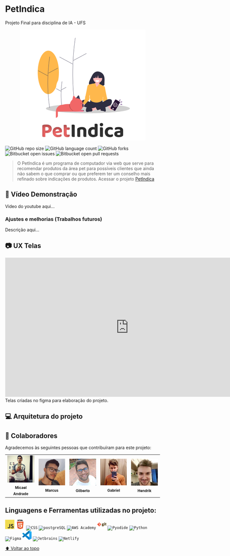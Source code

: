 # PetIndica

Projeto Final para disciplina de IA - UFS

<p align="center">
  <img src="./imgs/Logo.svg" alt="PetIndica">
</p>

![GitHub repo size](https://img.shields.io/github/repo-size/kaellandrade/naive-bayes-pwa?style=for-the-badge)
![GitHub language count](https://img.shields.io/github/languages/count/kaellandrade/naive-bayes-pwa?style=for-the-badge)
![GitHub forks](https://img.shields.io/github/forks/kaellandrade/naive-bayes-pwa?style=for-the-badge)
![Bitbucket open issues](https://img.shields.io/bitbucket/issues/kaellandrade/naive-bayes-pwa?style=for-the-badge)
![Bitbucket open pull requests](https://img.shields.io/bitbucket/pr-raw/kaellandrade/naive-bayes-pwa?style=for-the-badge)

> O PetIndica é um programa de computador via web que serve para recomendar produtos da área pet para possíveis clientes que ainda não sabem o que comprar ou que preferem ter um conselho mais refinado sobre indicações de produtos. Acessar o projeto <a href="https://petindica.netlify.app/">PetIndica</a>

## :movie_camera: Vídeo Demonstração

Video do youtube aqui...

### Ajustes e melhorias (Trabalhos futuros)

Descrição aqui...

## :camera: UX Telas

<iframe style="border: 1px solid rgba(0, 0, 0, 0.1);" width="800" height="450" src="https://www.figma.com/embed?embed_host=share&url=https%3A%2F%2Fwww.figma.com%2Ffile%2FXypjyQvUThlPKbfAhi9Ulw%2FPetIndica%3Ftype%3Ddesign%26node-id%3D0%253A1%26t%3DnPKN4ucsf6fl2eIe-1" allowfullscreen></iframe>
Telas criadas no figma para elaboração do projeto.

## :computer: Arquitetura do projeto

## 🤝 Colaboradores

Agradecemos às seguintes pessoas que contribuíram para este projeto:

<table>
  <tr>
    <td align="center">
      <a href="https://github.com/kaellandrade">
        <img src="./imgs/readme/Micael.jpg" width="100px;" alt="Foto do Iuri Silva no GitHub"/><br>
        <sub>
          <b>Micael Andrade</b>
        </sub>
      </a>
    </td>
    <td align="center">
      <a href="https://github.com/biel0209">
        <img src="./imgs/readme/Marcus.jpg" width="100px;" alt="Foto do Mark Zuckerberg"/><br>
        <sub>
          <b>Marcus</b>
        </sub>
      </a>
    </td>
    <td align="center">
      <a href="https://github.com/gibajunior18">
        <img src="./imgs/readme/Gilberto.jpg" width="100px;" alt="Foto do Steve Jobs"/><br>
        <sub>
          <b>Gilberto</b>
        </sub>
      </a>
    </td>
    <td align="center">
      <a href="https://github.com/gabrielbtera">
        <img src="./imgs/readme/Gabriel.jpg" width="100px;" alt="Foto do Steve Jobs"/><br>
        <sub>
          <b>Gabriel</b>
        </sub>
      </a>
    </td>
    <td align="center">
      <a href="https://github.com/hendrikdcomp/">
        <img src="./imgs/readme/Hendrik.jpeg" width="100px;" alt="Foto do Steve Jobs"/><br>
        <sub>
          <b>Hendrik</b>
        </sub>
      </a>
    </td>
  </tr>
</table>

## **Linguagens e Ferramentas utilizadas no projeto:**

<code><img height="30" src="https://raw.githubusercontent.com/github/explore/80688e429a7d4ef2fca1e82350fe8e3517d3494d/topics/javascript/javascript.png" title="JavaScript"></code>
<code><img height="30" src="https://raw.githubusercontent.com/github/explore/80688e429a7d4ef2fca1e82350fe8e3517d3494d/topics/html/html.png" title="HTML"></code>
<code><img height="30" src="https://th.bing.com/th/id/R.6b2018f5c6532f6c29806ef06ffb158d?rik=iz3jaCtzRF18EQ&pid=ImgRaw&r=0" title="CSS"></code>
<code><img height="30" src="https://www.postgresql.org/media/img/about/press/elephant.png" title="postgreSQL"></code>
<code><img height="30" src="https://www.awsacademy.com/vforcesite/resource/1576451101000/logo" title="AWS Academy"></code>
<code><img height="30" src="https://raw.githubusercontent.com/github/explore/80688e429a7d4ef2fca1e82350fe8e3517d3494d/topics/git/git.png" title="Git"></code>
<code><img height="30" src="https://pyodide.org/en/stable/_static/pyodide-logo.png" title="Pyodide"></code>
<code><img height="30" src="https://www.python.org/static/img/python-logo.png" title="Python"></code>
<code><img height="30" src="https://brandslogos.com/wp-content/uploads/images/large/figma-logo.png" title="Figma"></code>
<code><img height="30" src="https://raw.githubusercontent.com/github/explore/80688e429a7d4ef2fca1e82350fe8e3517d3494d/topics/visual-studio-code/visual-studio-code.png" title="VsCode"></code>
<code><img height="30" src="https://th.bing.com/th/id/R.157f907ab99edc35681260a54b809212?rik=vraQQ%2fYB2OVNaA&pid=ImgRaw&r=0" title="Jetbrains"></code>
<code><img height="30" src="https://upload.wikimedia.org/wikipedia/commons/9/97/Netlify_logo_%282%29.svg" title="Netlify"></code>

[⬆ Voltar ao topo](#PetIndica)<br>
